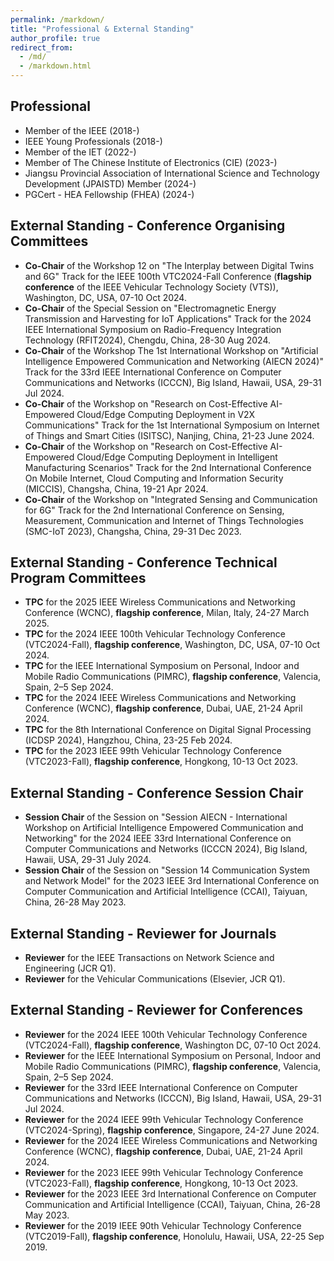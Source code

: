 ```yaml
---
permalink: /markdown/
title: "Professional & External Standing"
author_profile: true
redirect_from: 
  - /md/
  - /markdown.html
---
```


## Professional

* Member of the IEEE (2018-)
* IEEE Young Professionals (2018-)
* Member of the IET (2022-)
* Member of The Chinese Institute of Electronics (CIE) (2023-)
* Jiangsu Provincial Association of International Science and Technology Development (JPAISTD) Member (2024-)
* PGCert - HEA Fellowship (FHEA) (2024-)

## External Standing - Conference Organising Committees

* **Co-Chair** of the Workshop 12 on "The Interplay between Digital Twins and 6G" Track for the IEEE 100th VTC2024-Fall Conference (**flagship conference** of the IEEE Vehicular Technology Society (VTS)), Washington, DC, USA, 07-10 Oct 2024.
* **Co-Chair** of the Special Session on "Electromagnetic Energy Transmission and Harvesting for IoT Applications" Track for the 2024 IEEE International Symposium on Radio-Frequency Integration Technology (RFIT2024), Chengdu, China, 28-30 Aug 2024.
* **Co-Chair** of the Workshop The 1st International Workshop on "Artificial Intelligence Empowered Communication and Networking (AIECN 2024)" Track for the 33rd IEEE International Conference on Computer Communications and Networks (ICCCN), Big Island, Hawaii, USA, 29-31 Jul 2024.
* **Co-Chair** of the Workshop on "Research on Cost-Effective AI-Empowered Cloud/Edge Computing Deployment in V2X Communications" Track for the 1st International Symposium on Internet of Things and Smart Cities (ISITSC), Nanjing, China, 21-23 June 2024.
* **Co-Chair** of the Workshop on "Research on Cost-Effective AI-Empowered Cloud/Edge Computing Deployment in Intelligent Manufacturing Scenarios" Track for the 2nd International Conference On Mobile Internet, Cloud Computing and Information Security (MICCIS), Changsha, China, 19-21 Apr 2024.
* **Co-Chair** of the Workshop on "Integrated Sensing and Communication for 6G" Track for the 2nd International Conference on Sensing, Measurement, Communication and Internet of Things Technologies (SMC-IoT 2023), Changsha, China, 29-31 Dec 2023.

## External Standing - Conference Technical Program Committees

* **TPC** for the 2025 IEEE Wireless Communications and Networking Conference (WCNC), **flagship conference**, Milan, Italy, 24-27 March 2025.
* **TPC** for the 2024 IEEE 100th Vehicular Technology Conference (VTC2024-Fall), **flagship conference**, Washington, DC, USA, 07-10 Oct 2024.
* **TPC** for the IEEE International Symposium on Personal, Indoor and Mobile Radio Communications (PIMRC), **flagship conference**, Valencia, Spain, 2–5 Sep 2024.
* **TPC** for the 2024 IEEE Wireless Communications and Networking Conference (WCNC), **flagship conference**, Dubai, UAE, 21-24 April 2024.
* **TPC** for the 8th International Conference on Digital Signal Processing (ICDSP 2024), Hangzhou, China, 23-25 Feb 2024.
* **TPC** for the 2023 IEEE 99th Vehicular Technology Conference (VTC2023-Fall), **flagship conference**, Hongkong, 10-13 Oct 2023.

## External Standing - Conference Session Chair

* **Session Chair** of the Session on "Session AIECN - International Workshop on Artificial Intelligence Empowered Communication and Networking" for the 2024 IEEE 33rd International Conference on Computer Communications and Networks (ICCCN 2024), Big Island, Hawaii, USA, 29-31 July 2024.
* **Session Chair** of the Session on "Session 14 Communication System and Network Model" for the 2023 IEEE 3rd International Conference on Computer Communication and Artificial Intelligence (CCAI), Taiyuan, China, 26-28 May 2023.

## External Standing - Reviewer for Journals

* **Reviewer** for the IEEE Transactions on Network Science and Engineering (JCR Q1).
* **Reviewer** for the Vehicular Communications (Elsevier, JCR Q1).

## External Standing - Reviewer for Conferences

* **Reviewer** for the 2024 IEEE 100th Vehicular Technology Conference (VTC2024-Fall), **flagship conference**, Washington DC, 07-10 Oct 2024.
* **Reviewer** for the IEEE International Symposium on Personal, Indoor and Mobile Radio Communications (PIMRC), **flagship conference**, Valencia, Spain, 2–5 Sep 2024.
* **Reviewer** for the 33rd IEEE International Conference on Computer Communications and Networks (ICCCN), Big Island, Hawaii, USA, 29-31 Jul 2024.
* **Reviewer** for the 2024 IEEE 99th Vehicular Technology Conference (VTC2024-Spring), **flagship conference**, Singapore, 24-27 June 2024.
* **Reviewer** for the 2024 IEEE Wireless Communications and Networking Conference (WCNC), **flagship conference**, Dubai, UAE, 21-24 April 2024.
* **Reviewer** for the 2023 IEEE 99th Vehicular Technology Conference (VTC2023-Fall), **flagship conference**, Hongkong, 10-13 Oct 2023.
* **Reviewer** for the 2023 IEEE 3rd International Conference on Computer Communication and Artificial Intelligence (CCAI), Taiyuan, China, 26-28 May 2023.
* **Reviewer** for the 2019 IEEE 90th Vehicular Technology Conference (VTC2019-Fall), **flagship conference**, Honolulu, Hawaii, USA, 22-25 Sep 2019.
